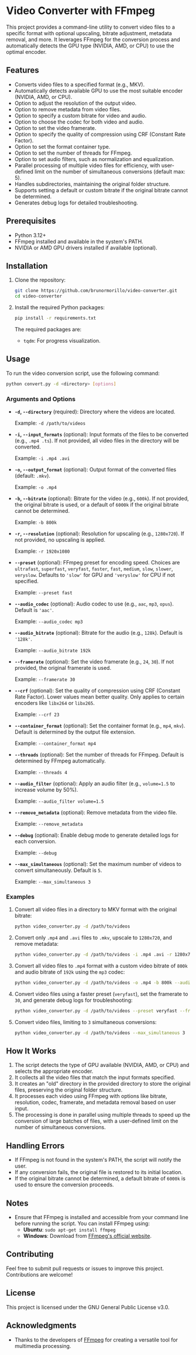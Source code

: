 # Video Converter with FFmpeg

This project provides a command-line utility to convert video files to a specific format with optional upscaling, bitrate adjustment, metadata removal, and more. It leverages FFmpeg for the conversion process and automatically detects the GPU type (NVIDIA, AMD, or CPU) to use the optimal encoder.

## Features

- Converts video files to a specified format (e.g., MKV).
- Automatically detects available GPU to use the most suitable encoder (NVIDIA, AMD, or CPU).
- Option to adjust the resolution of the output video.
- Option to remove metadata from video files.
- Option to specify a custom bitrate for video and audio.
- Option to choose the codec for both video and audio.
- Option to set the video framerate.
- Option to specify the quality of compression using CRF (Constant Rate Factor).
- Option to set the format container type.
- Option to set the number of threads for FFmpeg.
- Option to set audio filters, such as normalization and equalization.
- Parallel processing of multiple video files for efficiency, with user-defined limit on the number of simultaneous conversions (default max: 5).
- Handles subdirectories, maintaining the original folder structure.
- Supports setting a default or custom bitrate if the original bitrate cannot be determined.
- Generates debug logs for detailed troubleshooting.

## Prerequisites

- Python 3.12+
- FFmpeg installed and available in the system's PATH.
- NVIDIA or AMD GPU drivers installed if available (optional).

## Installation

1. Clone the repository:

   ```bash
   git clone https://github.com/brunormorillo/video-converter.git
   cd video-converter
   ```

2. Install the required Python packages:

   ```bash
   pip install -r requirements.txt
   ```

   The required packages are:

   - `tqdm`: For progress visualization.

## Usage

To run the video conversion script, use the following command:

```bash
python convert.py -d <directory> [options]
```

### Arguments and Options

- **`-d`, `--directory`** (required): Directory where the videos are located.

  Example: `-d /path/to/videos`

- **`-i`, `--input_formats`** (optional): Input formats of the files to be converted (e.g., `.mp4 .ts`). If not provided, all video files in the directory will be converted.

  Example: `-i .mp4 .avi`

- **`-o`, `--output_format`** (optional): Output format of the converted files (default: `.mkv`).

  Example: `-o .mp4`

- **`-b`, `--bitrate`** (optional): Bitrate for the video (e.g., `600k`). If not provided, the original bitrate is used, or a default of `6000k` if the original bitrate cannot be determined.

  Example: `-b 800k`

- **`-r`, `--resolution`** (optional): Resolution for upscaling (e.g., `1280x720`). If not provided, no upscaling is applied.

  Example: `-r 1920x1080`

- **`--preset`** (optional): FFmpeg preset for encoding speed. Choices are `ultrafast`, `superfast`, `veryfast`, `faster`, `fast`, `medium`, `slow`, `slower`, `veryslow`. Defaults to `'slow'` for GPU and `'veryslow'` for CPU if not specified.

  Example: `--preset fast`

- **`--audio_codec`** (optional): Audio codec to use (e.g., `aac`, `mp3`, `opus`). Default is `'aac'`.

  Example: `--audio_codec mp3`

- **`--audio_bitrate`** (optional): Bitrate for the audio (e.g., `128k`). Default is `'128k'`.

  Example: `--audio_bitrate 192k`

- **`--framerate`** (optional): Set the video framerate (e.g., `24`, `30`). If not provided, the original framerate is used.

  Example: `--framerate 30`

- **`--crf`** (optional): Set the quality of compression using CRF (Constant Rate Factor). Lower values mean better quality. Only applies to certain encoders like `libx264` or `libx265`.

  Example: `--crf 23`

- **`--container_format`** (optional): Set the container format (e.g., `mp4`, `mkv`). Default is determined by the output file extension.

  Example: `--container_format mp4`

- **`--threads`** (optional): Set the number of threads for FFmpeg. Default is determined by FFmpeg automatically.

  Example: `--threads 4`

- **`--audio_filter`** (optional): Apply an audio filter (e.g., `volume=1.5` to increase volume by 50%).

  Example: `--audio_filter volume=1.5`

- **`--remove_metadata`** (optional): Remove metadata from the video file.

  Example: `--remove_metadata`

- **`--debug`** (optional): Enable debug mode to generate detailed logs for each conversion.

  Example: `--debug`

- **`--max_simultaneous`** (optional): Set the maximum number of videos to convert simultaneously. Default is `5`.

  Example: `--max_simultaneous 3`

### Examples

1. Convert all video files in a directory to MKV format with the original bitrate:

   ```bash
   python video_converter.py -d /path/to/videos
   ```

2. Convert only `.mp4` and `.avi` files to `.mkv`, upscale to `1280x720`, and remove metadata:

   ```bash
   python video_converter.py -d /path/to/videos -i .mp4 .avi -r 1280x720 --remove_metadata
   ```

3. Convert all video files to `.mp4` format with a custom video bitrate of `800k` and audio bitrate of `192k` using the `mp3` codec:

   ```bash
   python video_converter.py -d /path/to/videos -o .mp4 -b 800k --audio_codec mp3 --audio_bitrate 192k
   ```

4. Convert video files using a faster preset (`veryfast`), set the framerate to `30`, and generate debug logs for troubleshooting:

   ```bash
   python video_converter.py -d /path/to/videos --preset veryfast --framerate 30 --debug
   ```

5. Convert video files, limiting to `3` simultaneous conversions:

   ```bash
   python video_converter.py -d /path/to/videos --max_simultaneous 3
   ```

## How It Works

1. The script detects the type of GPU available (NVIDIA, AMD, or CPU) and selects the appropriate encoder.
2. It collects all the video files that match the input formats specified.
3. It creates an "old" directory in the provided directory to store the original files, preserving the original folder structure.
4. It processes each video using FFmpeg with options like bitrate, resolution, codec, framerate, and metadata removal based on user input.
5. The processing is done in parallel using multiple threads to speed up the conversion of large batches of files, with a user-defined limit on the number of simultaneous conversions.

## Handling Errors

- If FFmpeg is not found in the system's PATH, the script will notify the user.
- If any conversion fails, the original file is restored to its initial location.
- If the original bitrate cannot be determined, a default bitrate of `6000k` is used to ensure the conversion proceeds.

## Notes

- Ensure that FFmpeg is installed and accessible from your command line before running the script. You can install FFmpeg using:
  - **Ubuntu**: `sudo apt-get install ffmpeg`
  - **Windows**: Download from [FFmpeg's official website](https://ffmpeg.org/download.html).

## Contributing

Feel free to submit pull requests or issues to improve this project. Contributions are welcome!

## License

This project is licensed under the GNU General Public License v3.0.

## Acknowledgments

- Thanks to the developers of [FFmpeg](https://ffmpeg.org/) for creating a versatile tool for multimedia processing.
